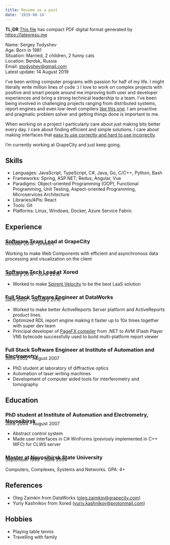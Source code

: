 ```yaml
---
title: Resume as a post
date: '2019-08-14'
---
```


__TL;DR__ [This file](./resume.pdf) has compact PDF digital format generated by https://latexresu.me

Name: Sergey Todyshev<br>
Age: Born in 1981<br>
Situation: Married, 2 children, 2 funny cats<br>
Location: Berdsk, Russia<br>
Email: stodyshev@gmail.com<br>
Latest update: 14 August 2019<br>

I've been writing computer programs with passion for half of my life.
I might literally write million lines of code :)
I love to work on complex projects with positive and smart people around me improving both user and developer experiences and bring a strong technical leadership to a team.
I've been being involved in challenging projects ranging from distributed systems, report engines and even low-level compilers [like this one](https://github.com/GrapeCity/pagefx).
I am proactive and pragmatic problem solver and getting things done is important to me.

When working on a project I particularly care about just making bits better every day.
I care about finding efficient and simple solutions.
I care about making interfaces that [easy to use correctly and hard to use incorrectly](https://www.aristeia.com/Papers/IEEE_Software_JulAug_2004_revised.htm).

I’m currently working at GrapeCity and just keep going.

## Skills

* Languages: JavaScript, TypeScript, C#, Java, Go, C/C++, Python, Bash
* Frameworks: Spring, ASP.NET, Redux, Angular, Vue
* Paradigms: Object-oriented Programming (OOP), Functional Programming, Unit Testing, Aspect-oriented Programming, Microservices Architecture
* Libraries/APIs: React
* Tools: Git
* Platforms: Linux, Windows, Docker, Azure Service Fabric

## Experience

### Software Team Lead at GrapeCity
<p style="margin-top:-28px;color:var(--textLink);">October 2018 - present</p>

Working to make Web Components with efficient and asynchronous data processing and visualization on the client

### Software Tech Lead at Xored
<p style="margin-top:-28px;color:var(--textLink);">January 2016 - June 2018</p>

* Worked to make [Spirent Velocity](https://www.spirent.com/products/velocity) to be the best LaaS solution

### Full Stack Software Engineer at DataWorks
<p style="margin-top:-28px;color:var(--textLink);">June 2007 - January 2016</p>

* Worked to make better ActiveReports Server platform and ActiveReports product lines.
* Optimized RDL report engine making it faster up to 10x times together with super dev team
* Principal developer of [PageFX compiler](https://github.com/GrapeCity/pagefx) from .NET to AVM (Flash Player VM) bytecode successfully used to build multi-platform report viewer

### Full Stack Software Engineer at Institute of Automation and Electrometry
<p style="margin-top:-28px;color:var(--textLink);">June 2002 - August 2007</p>

* PhD student at laboratory of diffractive optics
* Automation of laser writing machines
* Development of computer aided tools for interferometry and tomography

## Education

### PhD student at Institute of Automation and Electrometry, Novosibirsk
<p style="margin-top:-28px;color:var(--textLink);">June 2004  –  August 2007</p>

* Abstract control system
* Made user interfaces in C# WinForms (previosly implemented in C++ WFC) for CLWS server

### Master at Novosibirsk State University
<p style="margin-top:-28px;color:var(--textLink);">September 1999  –  June 2004</p>

Computers, Complexes, Systems and Networks. GPA: 4+

## References
* Oleg Zaimkin from DataWorks (oleg.zaimkin@grapecity.com)
* Yuriy Kashnikov from Xored (yuriy.kashnikov@protonmail.com)

## Hobbies
* Playing table tennis
* Travelling with family
